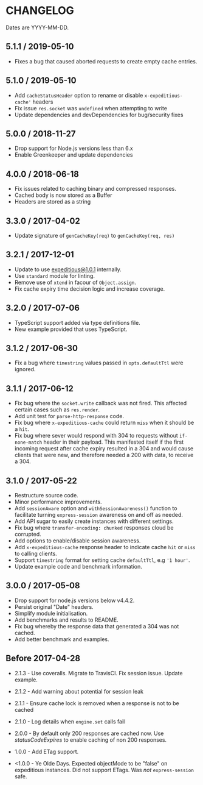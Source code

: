 # CHANGELOG

Dates are YYYY-MM-DD.

## 5.1.1 / 2019-05-10
* Fixes a bug that caused aborted requests to create empty cache entries.

## 5.1.0 / 2019-05-10
* Add `cacheStatusHeader` option to rename or disable `x-expeditious-cache'`
headers
* Fix issue `res.socket` was `undefined` when attempting to write
* Update dependencies and devDependencies for bug/security fixes

## 5.0.0 / 2018-11-27
* Drop support for Node.js versions less than 6.x
* Enable Greenkeeper and update dependencies

## 4.0.0 / 2018-06-18
* Fix issues related to caching binary and compressed responses.
* Cached body is now stored as a Buffer
* Headers are stored as a string

## 3.3.0 / 2017-04-02
* Update signature of `genCacheKey(req)` to `genCacheKey(req, res)`

## 3.2.1 / 2017-12-01
* Update to use expeditious@1.0.1 internally.
* Use `standard` module for linting.
* Remove use of `xtend` in facour of `Object.assign`.
* Fix cache expiry time decision logic and increase coverage.

## 3.2.0 / 2017-07-06
* TypeScript support added via type definitions file.
* New example provided that uses TypeScript.

## 3.1.2 / 2017-06-30
* Fix a bug where `timestring` values passed in `opts.defaultTtl` were ignored.

## 3.1.1 / 2017-06-12
* Fix bug where the `socket.write` callback was not fired. This affected certain
cases such as `res.render`.
* Add unit test for `parse-http-response` code.
* Fix bug where `x-expeditious-cache` could return `miss` when it should be a
`hit`.
* Fix bug where sever would respond with 304 to requests without `if-none-match`
header in their payload. This manifested itself if the first incoming request
after cache expiry resulted in a 304 and would cause clients that were new, and
therefore needed a 200 with data, to receive a 304.

## 3.1.0 / 2017-05-22
* Restructure source code.
* Minor performance improvements.
* Add `sessionAware` option and `withSessionAwareness()` function to facilitate
turning `express-session` awareness on and off as needed.
* Add API sugar to easily create instances with different settings.
* Fix bug where `transfer-encoding: chunked` responses cloud be corrupted.
* Add options to enable/disable session awareness.
* Add `x-expeditious-cache` response header to indicate cache `hit` or `miss` to
calling clients.
* Support `timestring` format for setting cache `defaultTtl`, e.g `'1 hour'`.
* Update example code and benchmark information.

## 3.0.0 / 2017-05-08
* Drop support for node.js versions below v4.4.2.
* Persist original "Date" headers.
* Simplify module initialisation.
* Add benchmarks and results to README.
* Fix bug whereby the response data that generated a 304 was not cached.
* Add better benchmark and examples.


## Before 2017-04-28
* 2.1.3 - Use coveralls. Migrate to TravisCI. Fix session issue. Update example.

* 2.1.2 - Add warning about potential for session leak

* 2.1.1 - Ensure cache lock is removed when a response is not to be cached

* 2.1.0 - Log details when `engine.set` calls fail

* 2.0.0 - By default only 200 responses are cached now. Use _statusCodeExpires_
to enable caching of non 200 responses.

* 1.0.0 - Add ETag support.

* <1.0.0 - Ye Olde Days. Expected objectMode to be "false" on expeditious
instances. Did not support ETags. Was _not_ `express-session` safe.
